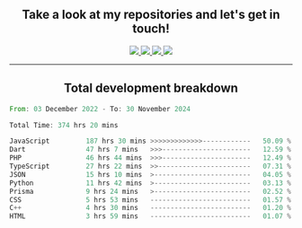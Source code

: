 <h2 align="center">
  Take a look at my repositories and let's get in touch!
</h2>
<p align="center">
  <a href="https://www.instagram.com/rayhanarkan?igsh=MXM3dHhmMTZ3ZWVsaA==">
    <img src="https://img.icons8.com/material-outlined/30/689d6a/instagram.png"/>
  </a>
  <a href="https://www.linkedin.com/in/rayhanarkan/">
    <img src="https://img.icons8.com/material-outlined/30/689d6a/linkedin.png"/>
  </a>
  <a href="">
    <img src="https://img.icons8.com/material-outlined/30/689d6a/geography.png"/>
  </a>
  <a href="mailto:rayhanarkan30@gmail.com">
    <img src="https://img.icons8.com/material-outlined/30/689d6a/email.png"/>
  </a>
</p>

---

<h2 align="center">Total development breakdown</h2>

<p align="center">
<!--START_SECTION:waka-->

```rust
From: 03 December 2022 - To: 30 November 2024

Total Time: 374 hrs 20 mins

JavaScript         187 hrs 30 mins >>>>>>>>>>>>>------------   50.09 %
Dart               47 hrs 7 mins   >>>----------------------   12.59 %
PHP                46 hrs 44 mins  >>>----------------------   12.49 %
TypeScript         27 hrs 22 mins  >>-----------------------   07.31 %
JSON               15 hrs 10 mins  >------------------------   04.05 %
Python             11 hrs 42 mins  >------------------------   03.13 %
Prisma             9 hrs 24 mins   >------------------------   02.52 %
CSS                5 hrs 53 mins   -------------------------   01.57 %
C++                4 hrs 30 mins   -------------------------   01.20 %
HTML               3 hrs 59 mins   -------------------------   01.07 %
```

<!--END_SECTION:waka-->
</p>
